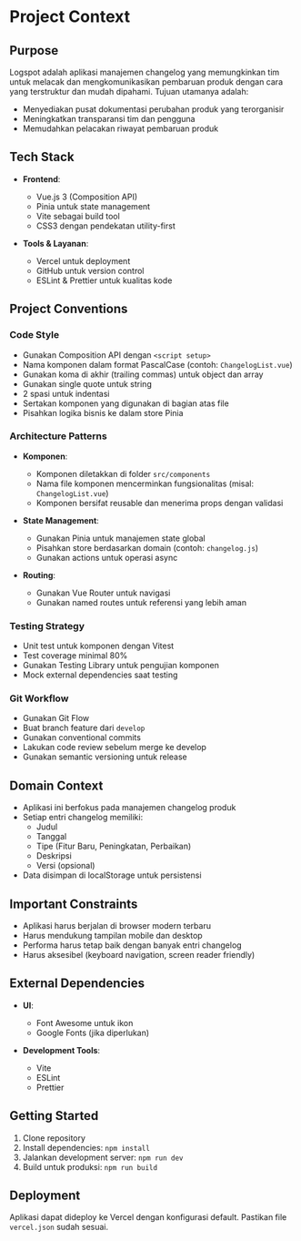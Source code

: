 # Project Context

## Purpose
Logspot adalah aplikasi manajemen changelog yang memungkinkan tim untuk melacak dan mengkomunikasikan pembaruan produk dengan cara yang terstruktur dan mudah dipahami. Tujuan utamanya adalah:
- Menyediakan pusat dokumentasi perubahan produk yang terorganisir
- Meningkatkan transparansi tim dan pengguna
- Memudahkan pelacakan riwayat pembaruan produk

## Tech Stack
- **Frontend**:
  - Vue.js 3 (Composition API)
  - Pinia untuk state management
  - Vite sebagai build tool
  - CSS3 dengan pendekatan utility-first

- **Tools & Layanan**:
  - Vercel untuk deployment
  - GitHub untuk version control
  - ESLint & Prettier untuk kualitas kode

## Project Conventions

### Code Style
- Gunakan Composition API dengan `<script setup>`
- Nama komponen dalam format PascalCase (contoh: `ChangelogList.vue`)
- Gunakan koma di akhir (trailing commas) untuk object dan array
- Gunakan single quote untuk string
- 2 spasi untuk indentasi
- Sertakan komponen yang digunakan di bagian atas file
- Pisahkan logika bisnis ke dalam store Pinia

### Architecture Patterns
- **Komponen**:
  - Komponen diletakkan di folder `src/components`
  - Nama file komponen mencerminkan fungsionalitas (misal: `ChangelogList.vue`)
  - Komponen bersifat reusable dan menerima props dengan validasi

- **State Management**:
  - Gunakan Pinia untuk manajemen state global
  - Pisahkan store berdasarkan domain (contoh: `changelog.js`)
  - Gunakan actions untuk operasi async

- **Routing**:
  - Gunakan Vue Router untuk navigasi
  - Gunakan named routes untuk referensi yang lebih aman

### Testing Strategy
- Unit test untuk komponen dengan Vitest
- Test coverage minimal 80%
- Gunakan Testing Library untuk pengujian komponen
- Mock external dependencies saat testing

### Git Workflow
- Gunakan Git Flow
- Buat branch feature dari `develop`
- Gunakan conventional commits
- Lakukan code review sebelum merge ke develop
- Gunakan semantic versioning untuk release

## Domain Context
- Aplikasi ini berfokus pada manajemen changelog produk
- Setiap entri changelog memiliki:
  - Judul
  - Tanggal
  - Tipe (Fitur Baru, Peningkatan, Perbaikan)
  - Deskripsi
  - Versi (opsional)
- Data disimpan di localStorage untuk persistensi

## Important Constraints
- Aplikasi harus berjalan di browser modern terbaru
- Harus mendukung tampilan mobile dan desktop
- Performa harus tetap baik dengan banyak entri changelog
- Harus aksesibel (keyboard navigation, screen reader friendly)

## External Dependencies
- **UI**:
  - Font Awesome untuk ikon
  - Google Fonts (jika diperlukan)

- **Development Tools**:
  - Vite
  - ESLint
  - Prettier

## Getting Started
1. Clone repository
2. Install dependencies: `npm install`
3. Jalankan development server: `npm run dev`
4. Build untuk produksi: `npm run build`

## Deployment
Aplikasi dapat dideploy ke Vercel dengan konfigurasi default. Pastikan file `vercel.json` sudah sesuai.
